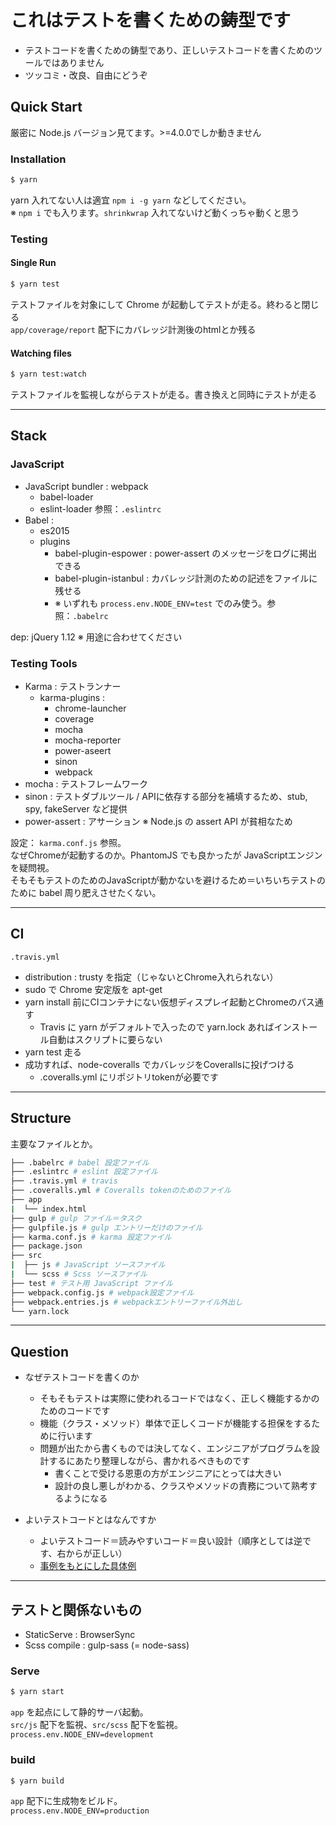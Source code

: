 # これはテストを書くための鋳型です

- テストコードを書くための鋳型であり、正しいテストコードを書くためのツールではありません
- ツッコミ・改良、自由にどうぞ

## Quick Start

厳密に Node.js バージョン見てます。>=4.0.0でしか動きません

### Installation

```bash
$ yarn
```

yarn 入れてない人は適宜 `npm i -g yarn` などしてください。  
※ `npm i` でも入ります。`shrinkwrap` 入れてないけど動くっちゃ動くと思う

### Testing

#### Single Run

```bash
$ yarn test
```

テストファイルを対象にして Chrome が起動してテストが走る。終わると閉じる  
`app/coverage/report` 配下にカバレッジ計測後のhtmlとか残る

#### Watching files

```bash
$ yarn test:watch
```

テストファイルを監視しながらテストが走る。書き換えと同時にテストが走る

-----

## Stack

### JavaScript

- JavaScript bundler : webpack
  - babel-loader
  - eslint-loader 参照：`.eslintrc`
- Babel :
  - es2015
  - plugins
    - babel-plugin-espower : power-assert のメッセージをログに掲出できる
    - babel-plugin-istanbul : カバレッジ計測のための記述をファイルに残せる
    - ※ いずれも `process.env.NODE_ENV=test` でのみ使う。参照：`.babelrc`

dep: jQuery 1.12 ※ 用途に合わせてください

### Testing Tools

- Karma : テストランナー
  - karma-plugins : 
    - chrome-launcher
    - coverage
    - mocha
    - mocha-reporter
    - power-aseert
    - sinon
    - webpack
- mocha : テストフレームワーク
- sinon : テストダブルツール / APIに依存する部分を補填するため、stub, spy, fakeServer など提供
- power-assert : アサーション ※ Node.js の assert API が貧相なため

設定： `karma.conf.js` 参照。  
なぜChromeが起動するのか。PhantomJS でも良かったが JavaScriptエンジンを疑問視。  
そもそもテストのためのJavaScriptが動かないを避けるため＝いちいちテストのために babel 周り肥えさせたくない。  

-----

## CI

`.travis.yml`

- distribution : trusty を指定（じゃないとChrome入れられない）
- sudo で Chrome 安定版を apt-get
- yarn install 前にCIコンテナにない仮想ディスプレイ起動とChromeのパス通す
  - Travis に yarn がデフォルトで入ったので yarn.lock あればインストール自動はスクリプトに要らない
- yarn test 走る
- 成功すれば、node-coveralls でカバレッジをCoverallsに投げつける
  - .coveralls.yml にリポジトリtokenが必要です


-----

## Structure

主要なファイルとか。

```bash
├── .babelrc # babel 設定ファイル
├── .eslintrc # eslint 設定ファイル
├── .travis.yml # travis
├── .coveralls.yml # Coveralls tokenのためのファイル
├── app
|  └── index.html
├── gulp # gulp ファイル＝タスク
├── gulpfile.js # gulp エントリーだけのファイル
├── karma.conf.js # karma 設定ファイル
├── package.json
├── src
|  ├── js # JavaScript ソースファイル
|  └── scss # Scss ソースファイル
├── test # テスト用 JavaScript ファイル
├── webpack.config.js # webpack設定ファイル
├── webpack.entries.js # webpackエントリーファイル外出し
└── yarn.lock
```

-----

## Question

- なぜテストコードを書くのか
  - そもそもテストは実際に使われるコードではなく、正しく機能するかのためのコードです
  - 機能（クラス・メソッド）単体で正しくコードが機能する担保をするために行います
  - 問題が出たから書くものでは決してなく、エンジニアがプログラムを設計するにあたり整理しながら、書かれるべきものです
    - 書くことで受ける恩恵の方がエンジニアにとっては大きい
    - 設計の良し悪しがわかる、クラスやメソッドの責務について熟考するようになる

- よいテストコードとはなんですか
  - よいテストコード＝読みやすいコード＝良い設計（順序としては逆です、右からが正しい）
  - [事例をもとにした具体例](https://codeiq.jp/magazine/2013/11/1475/)

-----

## テストと関係ないもの

- StaticServe : BrowserSync
- Scss compile : gulp-sass (= node-sass)

### Serve

```bash
$ yarn start
```

`app` を起点にして静的サーバ起動。  
`src/js` 配下を監視、`src/scss` 配下を監視。  
`process.env.NODE_ENV=development`


### build

```bash
$ yarn build
```

`app` 配下に生成物をビルド。  
`process.env.NODE_ENV=production`
